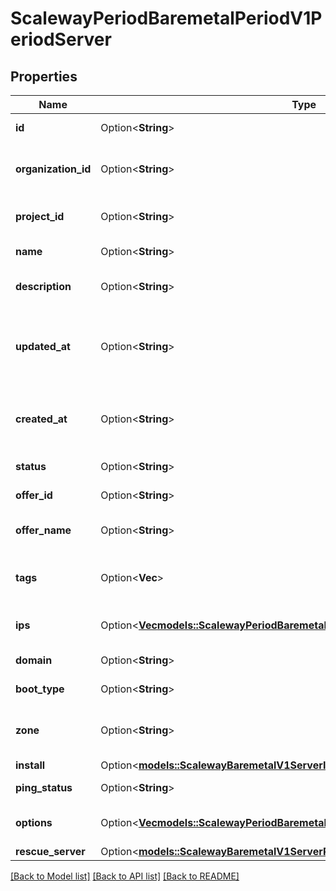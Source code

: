 # ScalewayPeriodBaremetalPeriodV1PeriodServer

## Properties

Name | Type | Description | Notes
------------ | ------------- | ------------- | -------------
**id** | Option<**String**> | ID of the server. | [optional]
**organization_id** | Option<**String**> | Organization ID the server is attached to. | [optional]
**project_id** | Option<**String**> | Project ID the server is attached to. | [optional]
**name** | Option<**String**> | Name of the server. | [optional]
**description** | Option<**String**> | Description of the server. | [optional]
**updated_at** | Option<**String**> | Last modification date of the server. (RFC 3339 format) | [optional]
**created_at** | Option<**String**> | Creation date of the server. (RFC 3339 format) | [optional]
**status** | Option<**String**> | Status of the server. | [optional][default to Unknown]
**offer_id** | Option<**String**> | Offer ID of the server. | [optional]
**offer_name** | Option<**String**> | Offer name of the server. | [optional]
**tags** | Option<**Vec<String>**> | Array of custom tags attached to the server. | [optional]
**ips** | Option<[**Vec<models::ScalewayPeriodBaremetalPeriodV1PeriodIp>**](scaleway.baremetal.v1.IP.md)> | Array of IPs attached to the server. | [optional]
**domain** | Option<**String**> | Domain of the server. | [optional]
**boot_type** | Option<**String**> | Boot type of the server. | [optional][default to UnknownBootType]
**zone** | Option<**String**> | Zone in which is the server located. | [optional]
**install** | Option<[**models::ScalewayBaremetalV1ServerInstall**](scaleway_baremetal_v1_Server_install.md)> |  | [optional]
**ping_status** | Option<**String**> | Status of server ping. | [optional][default to PingStatusUnknown]
**options** | Option<[**Vec<models::ScalewayPeriodBaremetalPeriodV1PeriodServerPeriodOption>**](scaleway.baremetal.v1.Server.Option.md)> | Options enabled on the server. | [optional]
**rescue_server** | Option<[**models::ScalewayBaremetalV1ServerRescueServer**](scaleway_baremetal_v1_Server_rescue_server.md)> |  | [optional]

[[Back to Model list]](../README.md#documentation-for-models) [[Back to API list]](../README.md#documentation-for-api-endpoints) [[Back to README]](../README.md)


